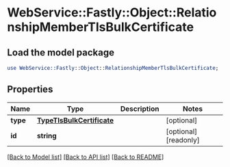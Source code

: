 # WebService::Fastly::Object::RelationshipMemberTlsBulkCertificate

## Load the model package
```perl
use WebService::Fastly::Object::RelationshipMemberTlsBulkCertificate;
```

## Properties
Name | Type | Description | Notes
------------ | ------------- | ------------- | -------------
**type** | [**TypeTlsBulkCertificate**](TypeTlsBulkCertificate.md) |  | [optional] 
**id** | **string** |  | [optional] [readonly] 

[[Back to Model list]](../README.md#documentation-for-models) [[Back to API list]](../README.md#documentation-for-api-endpoints) [[Back to README]](../README.md)



